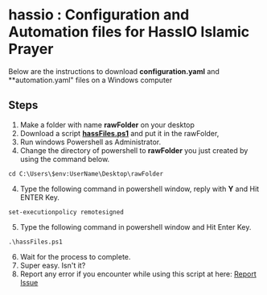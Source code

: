 # hassio : Configuration and Automation files for HassIO Islamic Prayer

Below are the instructions to download **configuration.yaml** and **automation.yaml" files on a Windows computer


## Steps

1. Make a folder with name **rawFolder** on your desktop
2. Download a script **[hassFiles.ps1](https://raw.githubusercontent.com/msanaullahsahar/hassio/master/hassFiles.ps1)** and put it in the rawFolder,
2. Run windows Powershell as Administrator.
3. Change the directory of powershell to **rawFolder** you just created by using the command below.

```
cd C:\Users\$env:UserName\Desktop\rawFolder
```

4. Type the following command in powershell window, reply with **Y** and Hit ENTER Key.

```
set-executionpolicy remotesigned
```
5. Type the following command in powershell window and Hit Enter Key.

```
.\hassFiles.ps1
```
   
6. Wait for the process to complete.
7. Super easy. Isn't it?
8. Report any error if you encounter while using this script at here: [Report Issue](https://github.com/msanaullahsahar/hassio/issues/new)

